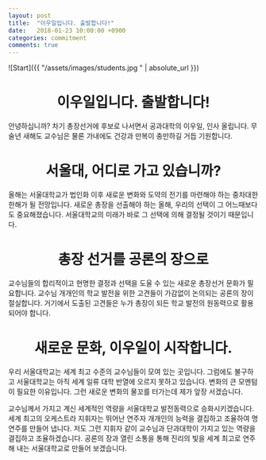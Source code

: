 ```yaml
---
layout: post
title:  "이우일입니다. 출발합니다!"
date:   2018-01-23 10:00:00 +0900
categories: commitment
comments: true
---
```

![Start]({{ "/assets/images/students.jpg " | absolute_url }})

# <center>이우일입니다. 출발합니다!</center>

안녕하십니까? 차기 총장선거에 후보로 나서면서 공과대학의 이우일, 인사 올립니다. 무술년 새해도 교수님은 물론 가내에도 건강과 만복이 충만하길 거듭 기원합니다.

# <center>서울대, 어디로 가고 있습니까?</center>

올해는 서울대학교가 법인화 이후 새로운 변화와 도약의 전기를 마련해야 하는 중차대한 한해가 될 전망입니다. 새로운 총장을 선출해야 하는 올해, 우리의 선택이 그 어느때보다도 중요해졌습니다. 서울대학교의 미래가 바로 그 선택에 의해 결정될 것이기 때문입니다.

# <center>총장 선거를 공론의 장으로</center>

교수님들의 합리적이고 현명한 결정과 선택을 도울 수 있는 새로운 총장선거 문화가 필요합니다. 교수님 개개인의 학교 발전을 위한 고견들이 가감없이 논의되는 공론의 장이 절실합니다. 거기에서 도출된 고견들은 누가 총장이 되든 학교 발전의 원동력으로 활용되어야 합니다.

# <center>새로운 문화, 이우일이 시작합니다.</center>

우리 서울대학교는 세계 최고 수준의 교수님들이 모여 있는 곳입니다. 그럼에도 불구하고 서울대학교는 아직 세계 일류 대학 반열에 오르지 못하고 있습니다. 변화의 큰 모멘텀이 필요한 이유입니다. 그런 새로운 변화의 물꼬를 터가는데 제가 앞장 서겠습니다.

교수님께서 가지고 계신 세계적인 역량을 서울대학교 발전동력으로 승화시키겠습니다.  세계 최고의 오케스트라 지휘자는 뛰어난 연주자 개개인의 능력을 결집하고 조율하여 명연주를 만들어 냅니다. 저도 그런 지휘자 같이 교수님과 단과대학이 가지고 있는 역량을 결집하고 조율하겠습니다. 공론의 장과 열린 소통을 통해 진리의 빛을 세계 최고로 연주해 내는 서울대학교로 만들어 보겠습니다.

